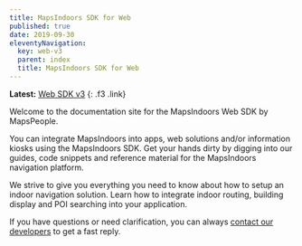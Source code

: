 ```yaml
---
title: MapsIndoors SDK for Web
published: true
date: 2019-09-30
eleventyNavigation:
  key: web-v3
  parent: index
  title: MapsIndoors SDK for Web
---
```


**Latest:** [Web SDK v3](/web/v3/)
{: .f3 .link}

Welcome to the documentation site for the MapsIndoors Web SDK by MapsPeople.

You can integrate MapsIndoors into apps, web solutions and/or information kiosks using the MapsIndoors SDK. Get your hands dirty by digging into our guides, code snippets and reference material for the MapsIndoors navigation platform.

We strive to give you everything you need to know about how to setup an indoor navigation solution. Learn how to integrate indoor routing, building display and POI searching into your application.

If you have questions or need clarification, you can always [contact our developers](https://mapspeople.com/support) to get a fast reply.
